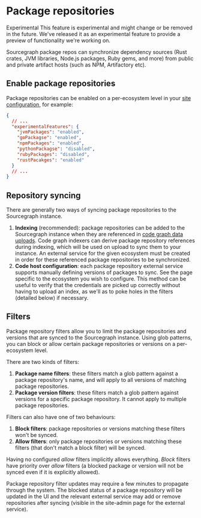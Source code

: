# Package repositories

<aside class="experimental">
<p>
<span class="badge badge-experimental">Experimental</span> This feature is experimental and might change or be removed in the future. We've released it as an experimental feature to provide a preview of functionality we're working on.
</p>
</aside>

Sourcegraph package repos can synchronize dependency sources (Rust crates, JVM libraries, Node.js packages, Ruby gems, and more) from public and private artifact hosts (such as NPM, Artifactory etc).

## Enable package repositories

Package repositories can be enabled on a per-ecosystem level in your [site configuration](/admin/config/site_config), for example:

```json
{
  // ...
  "experimentalFeatures": {
    "jvmPackages": "enabled",
    "goPackagse": "enabled",
    "npmPackages": "enabled",
    "pythonPackagse": "disabled",
    "rubyPackages": "disabled",
    "rustPacakges": "enabled"
  }
  // ...
}
```

## Repository syncing

There are generally two ways of syncing package repositories to the Sourcegraph instance.

1. **Indexing** (recommended): package repositories can be added to the Sourcegraph instance when they are referenced in [code graph data uploads](/code_navigation/explanations/uploads). Code graph indexers can derive package repository references during indexing, which will be used on upload to sync them to your instance. An external service for the given ecosystem must be created in order for these referenced package repositories to be synchronized.
2. **Code host configuration**: each package repository external service supports manually defining versions of packages to sync. See the page specific to the ecosystem you wish to configure. This method can be useful to verify that the credentials are picked up correctly without having to upload an index, as we'll as to poke holes in the filters (detailed below) if necessary.

## Filters

Package repository filters allow you to limit the package repositories and versions that are synced to the Sourcegraph instance. Using glob patterns, you can block or allow certain package repositories or versions on a per-ecosystem level.

There are two kinds of filters:

1. **Package name filters**: these filters match a glob pattern against a package repository's name, and will apply to all versions of matching package repositories.
2. **Package version filters**: these filters match a glob pattern against versions for a specific package repository. It cannot apply to multiple package repositories.

Filters can also have one of two behaviours:

1. **Block filters**: package repositories or versions matching these filters won't be synced.
2. **Allow filters**: only package repositories or versions matching these filters (that don't match a block filter) will be synced.

Having no configured _allow_ filters implicitly allows everything. _Block_ filters have priority over _allow_ filters (a blocked package or version will not be synced even if it is explicitly allowed).

Package repository filter updates may require a few minutes to propagate through the system. The blocked status of a package repository will be updated in the UI and the relevant external service may add or remove repositories after syncing (visible in the site-admin page for the external service).
